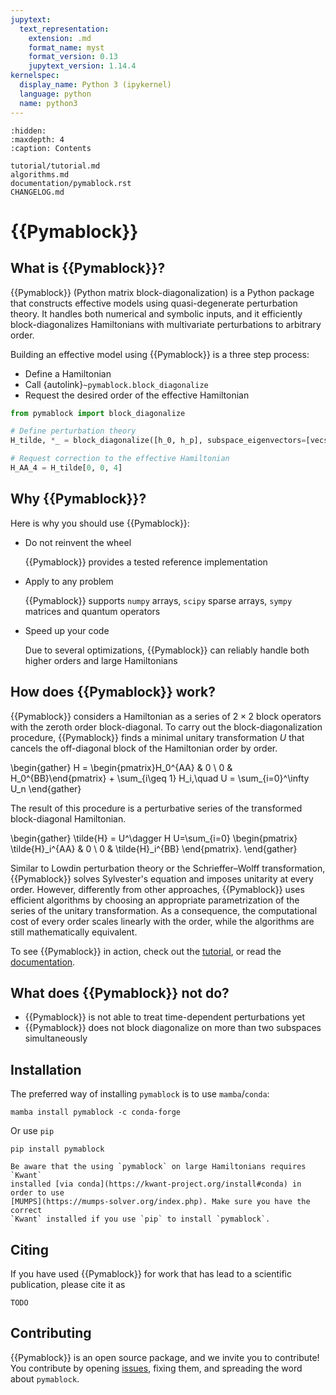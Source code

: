 ```yaml
---
jupytext:
  text_representation:
    extension: .md
    format_name: myst
    format_version: 0.13
    jupytext_version: 1.14.4
kernelspec:
  display_name: Python 3 (ipykernel)
  language: python
  name: python3
---
```


```{toctree}
:hidden:
:maxdepth: 4
:caption: Contents

tutorial/tutorial.md
algorithms.md
documentation/pymablock.rst
CHANGELOG.md
```

# {{Pymablock}}

## What is {{Pymablock}}?

{{Pymablock}} (Python matrix block-diagonalization) is a Python package that constructs
effective models using quasi-degenerate perturbation theory.
It handles both numerical and symbolic inputs, and it efficiently
block-diagonalizes Hamiltonians with multivariate perturbations to arbitrary
order.

Building an effective model using {{Pymablock}} is a three step process:
* Define a Hamiltonian
* Call {autolink}`~pymablock.block_diagonalize`
* Request the desired order of the effective Hamiltonian

```python
from pymablock import block_diagonalize

# Define perturbation theory
H_tilde, *_ = block_diagonalize([h_0, h_p], subspace_eigenvectors=[vecs_A, vecs_B])

# Request correction to the effective Hamiltonian
H_AA_4 = H_tilde[0, 0, 4]
```

## Why {{Pymablock}}?
Here is why you should use {{Pymablock}}:

* Do not reinvent the wheel

  {{Pymablock}} provides a tested reference implementation

* Apply to any problem

  {{Pymablock}} supports `numpy` arrays, `scipy` sparse arrays, `sympy` matrices and
  quantum operators

* Speed up your code

  Due to several optimizations, {{Pymablock}} can reliably handle both higher orders
  and large Hamiltonians

## How does {{Pymablock}} work?

{{Pymablock}} considers a Hamiltonian as a series of $2\times 2$ block operators
with the zeroth order block-diagonal.
To carry out the block-diagonalization procedure, {{Pymablock}} finds a minimal
unitary transformation $U$ that cancels the off-diagonal block of the
Hamiltonian order by order.

\begin{gather}
H = \begin{pmatrix}H_0^{AA} & 0 \\ 0 & H_0^{BB}\end{pmatrix} + \sum_{i\geq 1} H_i,\quad
U = \sum_{i=0}^\infty U_n
\end{gather}

The result of this procedure is a perturbative series of the transformed
block-diagonal Hamiltonian.

\begin{gather}
\tilde{H} = U^\dagger H U=\sum_{i=0}
\begin{pmatrix}
\tilde{H}_i^{AA} & 0 \\
0 & \tilde{H}_i^{BB}
\end{pmatrix}.
\end{gather}

Similar to Lowdin perturbation theory or the Schrieffer–Wolff transformation,
{{Pymablock}} solves Sylvester's equation and imposes unitarity at every order.
However, differently from other approaches, {{Pymablock}} uses efficient algorithms
by choosing an appropriate parametrization of the series of the unitary
transformation.
As a consequence, the computational cost of every order scales linearly with
the order, while the algorithms are still mathematically equivalent.

To see {{Pymablock}} in action, check out the [tutorial](tutorial/tutorial.md),
or read the [documentation](documentation/pymablock.rst).

## What does {{Pymablock}} not do?

* {{Pymablock}} is not able to treat time-dependent perturbations yet
* {{Pymablock}} does not block diagonalize on more than two subspaces simultaneously

## Installation

The preferred way of installing `pymablock` is to use `mamba`/`conda`:

```
mamba install pymablock -c conda-forge
```

Or use `pip`

```
pip install pymablock
```

```{important}
Be aware that the using `pymablock` on large Hamiltonians requires `Kwant`
installed [via conda](https://kwant-project.org/install#conda) in order to use
[MUMPS](https://mumps-solver.org/index.php). Make sure you have the correct
`Kwant` installed if you use `pip` to install `pymablock`.
```

## Citing

If you have used {{Pymablock}} for work that has lead to a scientific publication,
please cite it as

```
TODO

```

## Contributing

{{Pymablock}} is an open source package, and we invite you to contribute!
You contribute by opening [issues](https://gitlab.kwant-project.org/qt/pymablock/-/issues),
fixing them, and spreading the word about `pymablock`.

